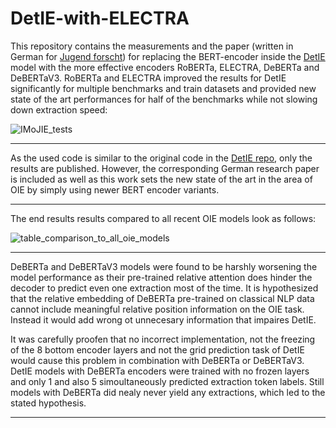 # DetIE-with-ELECTRA

This repository contains the measurements and the paper (written in German for [Jugend forscht](https://www.jugend-forscht.de/)) for replacing the BERT-encoder inside the [DetIE](https://arxiv.org/abs/2206.12514) model with the more effective encoders RoBERTa, ELECTRA, DeBERTa and DeBERTaV3. RoBERTa and ELECTRA improved the results for DetIE significantly for multiple benchmarks and train datasets and provided new state of the art performances for half of the benchmarks while not slowing down extraction speed:

![IMoJIE_tests](https://user-images.githubusercontent.com/60894149/211881793-ed820c0a-b338-4017-8299-d7d43e313edd.png)


---


As the used code is similar to the original code in the [DetIE repo](https://github.com/sberbank-ai/DetIE), only the results are published.
However, the corresponding German research paper is included as well as this work sets the new state of the art in the area of OIE by simply using newer BERT encoder variants. 

---

The end results results compared to all recent OIE models look as follows:

![table_comparison_to_all_oie_models](https://user-images.githubusercontent.com/60894149/211881404-ca23e882-9258-47f6-9641-b2b5875ee793.png)

---

DeBERTa and DeBERTaV3 models were found to be harshly worsening the model performance as their pre-trained relative attention does hinder the decoder to predict  even one extraction most of the time. It is hypothesized that the relative embedding of DeBERTa pre-trained on classical NLP data cannot include meaningful relative position information on the OIE task. Instead it would add wrong ot unnecesary information that impaires DetIE.

It was carefully proofen that no incorrect implementation, not the freezing of the 8 bottom encoder layers and not the grid prediction task of DetIE would cause this problem in combination with DeBERTa or DeBERTaV3. DetIE models with DeBERTa encoders were trained with no frozen layers and only 1 and also 5 simoultaneously predicted extraction token labels. Still models with DeBERTa did nealy never yield any extractions, which led to the stated hypothesis.

---


